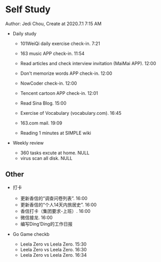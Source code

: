 # Self Study

Author: Jedi Chou, Create at 2020.7.1 7:15 AM

* Daily study
  * 101WeiQi daily exercise check-in. 7:21
  * 163 music APP check-in. 11:54
  * Read articles and check interview invitation (MaiMai APP). 12:00
  * Don't memorize words APP check-in. 12:00
  * NowCoder check-in. 12:00
  * Tencent cartoon APP check-in. 12:01
  * Read Sina Blog. 15:00
  * Exercise of Vocabulary (vocabulary.com). 16:45

  * 163.com mail. 19:09
  * Reading 1 minutes at SIMPLE wiki

* Weekly review
  * 360 tasks excute at home. NULL
  * virus scan all disk. NULL

## Other

* 打卡
  * 更新香信的“调查问卷列表”. 16:00
  * 更新香信的“个人14天内旅居史”. 16:00
  * 香信打卡（集团要求-上班）. 16:00
  * 微信接龙. 16:00
  * 编写Ding’Ding的工作日报

* Go Game checkb
  * Leela Zero vs Leela Zero. 15:30
  * Leela Zero vs Leela Zero. 16:30
  * Leela Zero vs Leela Zero. 16:34
